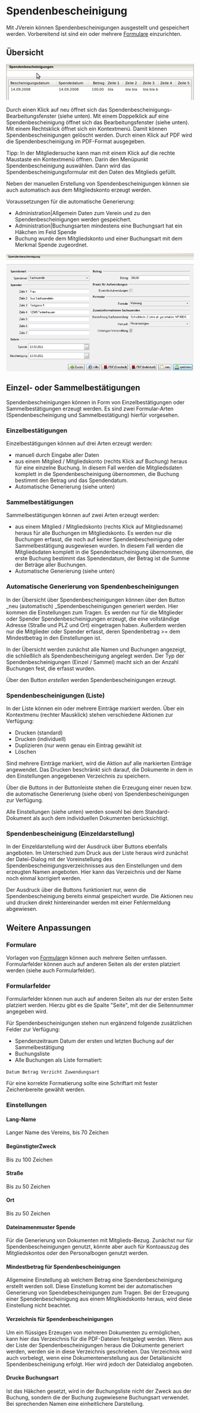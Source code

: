 # Spendenbescheinigung

Mit JVerein können Spendenbescheinigungen ausgestellt und gespeichert werden. Vorbereitend ist sind ein oder mehrere [Formulare](administration/formulare.md) einzurichten.

## Übersicht

![](../assets/spendenbescheinigungen.jpg)

Durch einen Klick auf neu öffnet sich das Spendenbescheinigungs-Bearbeitungsfenster \(siehe unten\). Mit einem Doppelklick auf eine Spendenbescheinigung öffnet sich das Bearbeitungsfenster \(siehe unten\). Mit einem Rechtsklick öffnet sich ein Kontextmenü. Damit können Spendenbescheinigungen gelöscht werden. Durch einen Klick auf PDF wird die Spendenbescheinigung im PDF-Format ausgegeben.

Tipp: In der Mitgliedersuche kann man mit einem Klick auf die rechte Maustaste ein Kontextmenü öffnen. Darin den Menüpunkt Spendenbescheinigung auswählen. Dann wird das Spendenbescheinigungsformular mit den Daten des Mitglieds gefüllt.

Neben der manuellen Erstellung von Spendenbescheinigungen können sie auch automatisch aus dem Mitgliedskonto erzeugt werden.

Voraussetzungen für die automatische Generierung:

* Administration\|Allgemein Daten zum Verein und zu den Spendenbescheinigungen werden gespeichert.
* Administration\|Buchungsarten mindestens eine Buchungsart hat ein Häkchen im Feld Spende
* Buchung wurde dem Mitgliedskonto und einer Buchungsart mit dem Merkmal Spende zugeordnet.

![](../assets/spendenbescheinigung.png)

## Einzel- oder Sammelbestätigungen

Spendenbescheinigungen können in Form von Einzelbestätigungen oder Sammelbestätigungen erzeugt werden. Es sind zwei Formular-Arten \(Spendenbescheinigung und Sammelbestätigung\) hierfür vorgesehen.

### Einzelbestätigungen

Einzelbestätigungen können auf drei Arten erzeugt werden:

* manuell durch Eingabe aller Daten
* aus einem Mitglied / Mitgliedskonto \(rechts Klick auf Buchung\) heraus für eine einzelne Buchung. In diesem Fall werden die Mitgliedsdaten komplett in die Spendenbescheinigung übernommen, die Buchung bestimmt den Betrag und das Spendendatum.
* Automatische Generierung \(siehe unten\)

### Sammelbestätigungen

Sammelbestätigungen können auf zwei Arten erzeugt werden:

* aus einem Mitglied / Mitgliedskonto \(rechts Klick auf Mitgliedsname\) heraus für alle Buchungen im Mitgliedskonto. Es werden nur die Buchungen erfasst, die noch auf keiner Spendenbescheinigung oder Sammelbestätigung ausgewiesen wurden. In diesem Fall werden die Mitgliedsdaten komplett in die Spendenbescheinigung übernommen, die erste Buchung bestimmt das Spendendatum, der Betrag ist die Summe der Beträge aller Buchungen.
* Automatische Generierung \(siehe unten\)

### Automatische Generierung von Spendenbescheinigungen

In der Übersicht über Spendenbescheinigungen können über den Button \_neu \(automatisch\) \_Spendenbescheinigungen generiert werden. Hier kommen die Einstellungen zum Tragen. Es werden nur für die Mitglieder oder Spender Spendenbescheinigungen erzeugt, die eine vollständige Adresse \(Straße und PLZ und Ort\) eingetragen haben. Außerdem werden nur die Mitglieder oder Spender erfasst, deren Spendenbetrag &gt;= dem Mindestbetrag in den Einstellungen ist.

In der Übersicht werden zunächst alle Namen und Buchungen angezeigt, die schließlich als Spendenbescheinigung angelegt werden. Der Typ der Spendenbescheinigungen \(Einzel / Sammel\) macht sich an der Anzahl Buchungen fest, die erfasst wurden.

Über den Button _erstellen_ werden Spendenbescheinigungen erzeugt.

### Spendenbescheinigungen \(Liste\)

In der Liste können ein oder mehrere Einträge markiert werden. Über ein Kontextmenu \(rechter Mausklick\) stehen verschiedene Aktionen zur Verfügung:

* Drucken \(standard\)
* Drucken \(individuell\)
* Duplizieren \(nur wenn genau ein Eintrag gewählt ist
* Löschen

Sind mehrere Einträge markiert, wird die Aktion auf alle markierten Einträge angewendet. Das Drucken beschränkt sich darauf, die Dokumente in dem in den Einstellungen angegebenen Verzeichnis zu speichern.

Über die Buttons in der Buttonleiste stehen die Erzeugung einer neuen bzw. die automatische Generierung \(siehe oben\) von Spendenbescheinigungen zur Verfügung.

Alle Einstellungen \(siehe unten\) werden sowohl bei dem Standard-Dokument als auch dem individuellen Dokumenten berücksichtigt.

### Spendenbescheinigung \(Einzeldarstellung\)

In der Einzeldarstellung wird der Ausdruck über Buttons ebenfalls angeboten. Im Unterschied zum Druck aus der Liste heraus wird zunächst der Datei-Dialog mit der Voreinstellung des Spendenbescheinigungsverzeichnisses aus den Einstellungen und dem erzeugten Namen angeboten. Hier kann das Verzeichnis und der Name noch einmal korrigiert werden.

Der Ausdruck über die Buttons funktioniert nur, wenn die Spendenbescheinigung bereits einmal gespeichert wurde. Die Aktionen neu und drucken direkt hintereinander werden mit einer Fehlermeldung abgewiesen.

## Weitere Anpassungen

### Formulare

Vorlagen von [Formulare](administration/formulare.md)n können auch mehrere Seiten umfassen. Formularfelder können auch auf anderen Seiten als der ersten platziert werden \(siehe auch Formularfelder\).

### Formularfelder

Formularfelder können nun auch auf anderen Seiten als nur der ersten Seite platziert werden. Hierzu gibt es die Spalte "Seite", mit der die Seitennummer angegeben wird.

Für Spendenbescheinigungen stehen nun ergänzend folgende zusätzlichen Felder zur Verfügung:

* Spendenzeitraum Datum der ersten und letzten Buchung auf der Sammelbestätigung
* Buchungsliste
* Alle Buchungen als Liste formatiert:

`Datum Betrag Verzicht Zuwendungsart`

Für eine korrekte Formatierung sollte eine Schriftart mit fester Zeichenbereite gewählt werden.

### Einstellungen

#### Lang-Name

Langer Name des Vereins, bis 70 Zeichen

#### BegünstigterZweck

Bis zu 100 Zeichen

#### Straße

Bis zu 50 Zeichen

#### Ort

Bis zu 50 Zeichen

#### Dateinamenmuster Spende

Für die Generierung von Dokumenten mit Mitglieds-Bezug. Zunächst nur für Spendenbescheinigungen genutzt, könnte aber auch für Kontoauszug des Mitgliedskontos oder den Personalbogen genutzt werden.

#### Mindestbetrag für Spendenbescheinigungen

Allgemeine Einstellung ab welchem Betrag eine Spendenbescheinigung erstellt werden soll. Diese Einstellung kommt bei der automatischen Generierung von Spendebescheinigungen zum Tragen. Bei der Erzeugung einer Spendenbescheinigung aus einem Mitglkiedskonto heraus, wird diese Einstellung nicht beachtet.

#### Verzeichnis für Spendenbescheinigungen

Um ein flüssiges Erzeugen von mehreren Dokumenten zu ermöglichen, kann hier das Verzeichnis für die PDF-Dateien festgelegt werden. Wenn aus der Liste der Spendenbescheinigungen heraus die Dokumente generiert werden, werden sie in diese Verzeichnis geschrieben. Das Verzeichnis wird auch vorbelegt, wenn eine Dokumentenerstellung aus der Detailansicht Spendenbescheinigung erfolgt. Hier wird jedoch der Dateidialog angeboten.

#### Drucke Buchungsart

Ist das Häkchen gesetzt, wird in der Buchungsliste nicht der Zweck aus der Buchung, sondern die der Buchung zugewiesene Buchungsart verwendet. Bei sprechenden Namen eine einheitlichere Darstellung.

